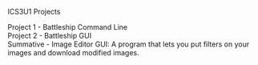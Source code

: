 ICS3U1 Projects  

Project 1 - Battleship Command Line  
Project 2 - Battleship GUI  
Summative - Image Editor GUI: A program that lets you put filters on your images and download modified images.
